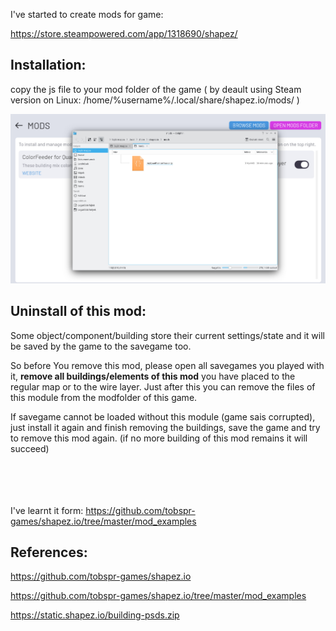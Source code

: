 I've started to create mods for game:

https://store.steampowered.com/app/1318690/shapez/


Installation:
--------------
copy the js file to your mod folder of the game ( by deault using Steam version on Linux: /home/%username%/.local/share/shapez.io/mods/ )

<img src="https://github.com/xboxplayer9889/mymods-for-shapezio/blob/main/images/mods_folder.jpg">

Uninstall of this mod:
----------------------
Some object/component/building store their current settings/state and it will be saved by the game to the savegame too. 

So before You remove this mod, please open all savegames you played with it, <b>remove all buildings/elements of this mod</b> you have placed to the regular map or to the wire layer. Just after this you can remove the files of this module from the modfolder of this game.

If savegame cannot be loaded without this module (game sais corrupted), just install it again and finish removing the buildings, save the game and try to remove this mod again. (if no more building of this mod remains it will succeed)

<BR><BR>
<BR><BR>
I've learnt it form: https://github.com/tobspr-games/shapez.io/tree/master/mod_examples


References:
------------
https://github.com/tobspr-games/shapez.io

https://github.com/tobspr-games/shapez.io/tree/master/mod_examples

https://static.shapez.io/building-psds.zip
